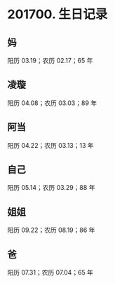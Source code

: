 # 201700. 生日记录

## 妈
阳历 03.19；农历 02.17；65 年

## 凌璇
阳历 04.08；农历 03.03；89 年

## 阿当
阳历 04.22；农历 03.13；13 年

## 自己
阳历 05.14；农历 03.29；88 年

## 姐姐
阳历 09.22；农历 08.19；86 年

## 爸
阳历 07.31；农历 07.04；65 年


